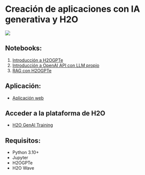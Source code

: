 # Creación de aplicaciones con IA generativa y H2O

![](front.png)

## Notebooks:

1. [Introducción a H2OGPTe](h2ogpte-test.ipynb)
2. [Introducción a OpenAI API con LLM propio](llm-openai-test.ipynb)
3. [RAG con H2OGPTe](h2ogpte-rag.ipynb)

## Aplicación:

- [Aplicación web](sample_app)

## Acceder a la plataforma de H2O
- [H2O GenAI Training](https://genai-training.h2o.ai/)

## Requisitos:

- Python 3.10+
- Jupyter
- H2OGPTe
- H2O Wave

